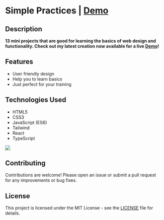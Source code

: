 # Simple Practices | [Demo](https://sajjadjavazi.github.io/Simple-Practices/ "Demo") 
##  Description
**13 mini projects that are good for learning the basics of web design and functionality. Check out my latest creation now available for a live [Demo](https://sajjadjavazi.github.io/Simple-Practices/ "Demo")!**

## Features
-  User friendly design
- Help you to learn basics
- Just perfect for your training

## Technologies Used
- HTML5
- CSS3
- JavaScript (ES6)
- Tailwind
- React
- TypeScript
 <p align="left">
  <a href="https://skillicons.dev">
    <img src="https://skillicons.dev/icons?i=html,css,js,vite,react,ts,tailwind,git,github,npm,vscode&theme=dark" />
  </a>
</p>

## Contributing
Contributions are welcome! Please open an issue or submit a pull request for any improvements or bug fixes.

## License
This project is licensed under the MIT License - see the [LICENSE](https://github.com/sajjadjavazi/Simple-Practices/blob/master/LICENSE "LICENSE") file for details.
